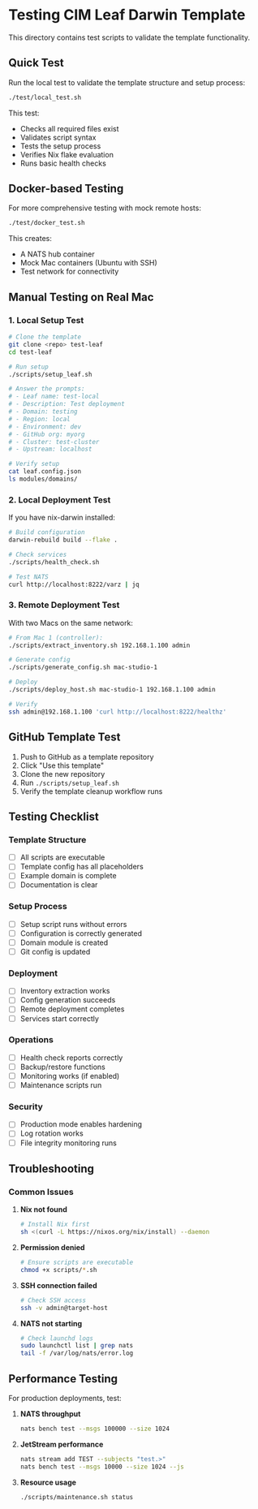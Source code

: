 # Testing CIM Leaf Darwin Template

This directory contains test scripts to validate the template functionality.

## Quick Test

Run the local test to validate the template structure and setup process:

```bash
./test/local_test.sh
```

This test:
- Checks all required files exist
- Validates script syntax
- Tests the setup process
- Verifies Nix flake evaluation
- Runs basic health checks

## Docker-based Testing

For more comprehensive testing with mock remote hosts:

```bash
./test/docker_test.sh
```

This creates:
- A NATS hub container
- Mock Mac containers (Ubuntu with SSH)
- Test network for connectivity

## Manual Testing on Real Mac

### 1. Local Setup Test

```bash
# Clone the template
git clone <repo> test-leaf
cd test-leaf

# Run setup
./scripts/setup_leaf.sh

# Answer the prompts:
# - Leaf name: test-local
# - Description: Test deployment
# - Domain: testing
# - Region: local
# - Environment: dev
# - GitHub org: myorg
# - Cluster: test-cluster
# - Upstream: localhost

# Verify setup
cat leaf.config.json
ls modules/domains/
```

### 2. Local Deployment Test

If you have nix-darwin installed:

```bash
# Build configuration
darwin-rebuild build --flake .

# Check services
./scripts/health_check.sh

# Test NATS
curl http://localhost:8222/varz | jq
```

### 3. Remote Deployment Test

With two Macs on the same network:

```bash
# From Mac 1 (controller):
./scripts/extract_inventory.sh 192.168.1.100 admin

# Generate config
./scripts/generate_config.sh mac-studio-1

# Deploy
./scripts/deploy_host.sh mac-studio-1 192.168.1.100 admin

# Verify
ssh admin@192.168.1.100 'curl http://localhost:8222/healthz'
```

## GitHub Template Test

1. Push to GitHub as a template repository
2. Click "Use this template"
3. Clone the new repository
4. Run `./scripts/setup_leaf.sh`
5. Verify the template cleanup workflow runs

## Testing Checklist

### Template Structure
- [ ] All scripts are executable
- [ ] Template config has all placeholders
- [ ] Example domain is complete
- [ ] Documentation is clear

### Setup Process
- [ ] Setup script runs without errors
- [ ] Configuration is correctly generated
- [ ] Domain module is created
- [ ] Git config is updated

### Deployment
- [ ] Inventory extraction works
- [ ] Config generation succeeds
- [ ] Remote deployment completes
- [ ] Services start correctly

### Operations
- [ ] Health check reports correctly
- [ ] Backup/restore functions
- [ ] Monitoring works (if enabled)
- [ ] Maintenance scripts run

### Security
- [ ] Production mode enables hardening
- [ ] Log rotation works
- [ ] File integrity monitoring runs

## Troubleshooting

### Common Issues

1. **Nix not found**
   ```bash
   # Install Nix first
   sh <(curl -L https://nixos.org/nix/install) --daemon
   ```

2. **Permission denied**
   ```bash
   # Ensure scripts are executable
   chmod +x scripts/*.sh
   ```

3. **SSH connection failed**
   ```bash
   # Check SSH access
   ssh -v admin@target-host
   ```

4. **NATS not starting**
   ```bash
   # Check launchd logs
   sudo launchctl list | grep nats
   tail -f /var/log/nats/error.log
   ```

## Performance Testing

For production deployments, test:

1. **NATS throughput**
   ```bash
   nats bench test --msgs 100000 --size 1024
   ```

2. **JetStream performance**
   ```bash
   nats stream add TEST --subjects "test.>" 
   nats bench test --msgs 10000 --size 1024 --js
   ```

3. **Resource usage**
   ```bash
   ./scripts/maintenance.sh status
   ```
